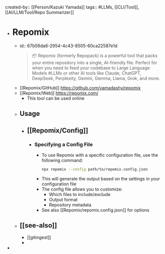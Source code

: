 created-by:: [[Person/Kazuki Yamada]]
tags:: #LLMs, [[CLI/Tool]], [[AI/LLM/Tool/Repo Summarizer]]

- # Repomix
	- id:: 67b59da6-2954-4c43-8505-60ca22587e1d
	  > 📦 Repomix (formerly Repopack) is a powerful tool that packs your entire repository into a single, AI-friendly file. Perfect for when you need to feed your codebase to Large Language Models #LLMs or other AI tools like Claude, ChatGPT, DeepSeek, Perplexity, Gemini, Gemma, Llama, Grok, and more.
	- [[Repomix/GitHub]] https://github.com/yamadashy/repomix
	- [[Repomix/Web]] https://repomix.com/
		- This tool can be used online
	- ## Usage
		- ## [[Repomix/Config]]
			- ### Specifying a Config File
				- To use Repomix with a specific configuration file, use the following command:
				  ~~~bash
				  npx repomix --config path/to/repomix.config.json
				  ~~~
				- This will generate the output based on the settings in your configuration file
				- The config file allows you to customize:
					- Which files to include/exclude
					- Output format
					- Repository metadata
				- See also [[Repomix/repomix.config.json]] for options
	- ## [[see-also]]
		- [[gitingest]]
		-
-